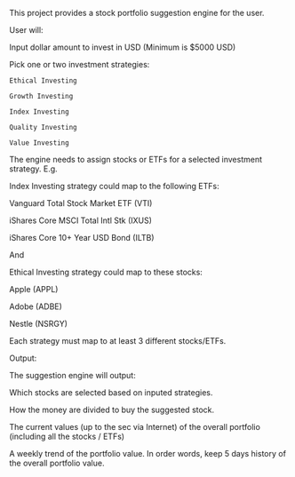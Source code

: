 This project provides a stock portfolio suggestion engine for the user.

User will:

  Input dollar amount to invest in USD (Minimum is $5000 USD)
  
  Pick one or two investment strategies:
  
    Ethical Investing
    
    Growth Investing
    
    Index Investing
    
    Quality Investing
    
    Value Investing
    
The engine needs to assign stocks or ETFs for a selected investment strategy. E.g.

Index Investing strategy could map to the following ETFs:

  Vanguard Total Stock Market ETF (VTI)
  
  iShares Core MSCI Total Intl Stk (IXUS)
  
  iShares Core 10+ Year USD Bond (ILTB)
  
And

Ethical Investing strategy could map to these stocks:

  Apple (APPL)
  
  Adobe (ADBE)
  
  Nestle (NSRGY)
  
Each strategy must map to at least 3 different stocks/ETFs.

 

Output:

The suggestion engine will output:

  Which stocks are selected based on inputed strategies.
  
  How the money are divided to buy the suggested stock.
  
  The current values (up to the sec via Internet) of the overall portfolio (including all the stocks / ETFs)
  
  A weekly trend of the portfolio value. In order words, keep 5 days history of the overall portfolio value.
